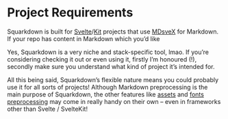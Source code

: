 # Project Requirements
<!-- #SQUARK live!
| dest = docs/walkthrough/project-requirements
-->

Squarkdown is built for [Svelte](https://svelte.dev/)/[Kit](https://svelte.dev/docs/kit/introduction) projects that use [MDsveX](https://mdsvex.pngwn.io/) for Markdown. If your repo has content in Markdown which you’d like

Yes, Squarkdown is a very niche and stack-specific tool, lmao. If you’re considering checking it out or even using it, firstly I’m honoured (!), secondly make sure you understand what kind of project it’s intended for.

All this being said, Squarkdown’s flexible nature means you could probably use it for all sorts of projects! Although Markdown preprocessing is the main purpose of Squarkdown, the other features like [assets]() and [fonts preprocessing]() may come in really handy on their own – even in frameworks other than Svelte / SvelteKit!
